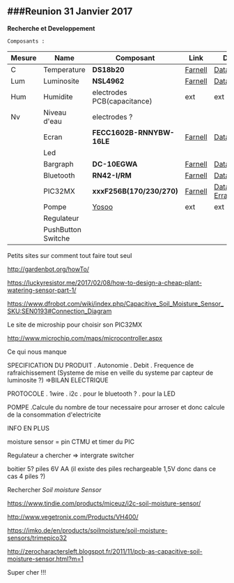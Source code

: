 ###Reunion 31 Janvier 2017
---
**Recherche et Developpement**

`Composants :`

|	Mesure		|	Name	|	Composant	|	Link	|	DOC		|
|	------		|	----	|	---------	|	----	|	---		|
|	C	|	Temperature		|	**DS18b20**		|	[Farnell](http://fr.farnell.com/maxim-integrated-products/ds18b20-par/sensor-temperature-nv-alarm-3to92/dp/2085184)| [Datasheet](http://www.farnell.com/datasheets/1537425.pdf?_ga=1.110999426.645639590.1485889958)	|
|	Lum	|	Luminosite		|	**NSL4962**	|	[Farnell](http://fr.farnell.com/advanced-photonix/nsl-4962/photo-resistance/dp/3168359)	|	[Datasheet](http://www.farnell.com/datasheets/1699948.pdf) |
|	Hum	|	Humidite		| electrodes PCB(capacitance) |ext	|	ext|
|	Nv	|	Niveau d'eau	| electrodes ?	|	|	|	|
|	|	Ecran	|	**FECC1602B-RNNYBW-16LE** |	[Farnell](http://fr.farnell.com/fordata/fecc1602b-rnnybw-16le/16x2-stn-lcd-3v-reflective/dp/1847936) |	[Datasheet](http://www.farnell.com/datasheets/653657.pdf)|	|
|	|	Led		|	|	|	|	|
|	|	Bargraph		| **DC-10EGWA**	|	[Farnell](http://fr.farnell.com/kingbright/dc-10egwa/bargraphe-reseau-10-segts-rouge/dp/2290326?exaMfpn=true&categoryId=&searchRef=SearchLookAhead&searchView=table&iscrfnonsku=false) |	[Datasheet](http://www.farnell.com/datasheets/1683492.pdf)|	|
|	|	Bluetooth	| **RN42-I/RM**	| [Farnell](http://fr.farnell.com/microchip/rn42-i-rm/module-bluetooth-class-2-w-ant/dp/2143310) | [Datasheet](http://www.farnell.com/datasheets/1728644.pdf?_ga=1.123256712.2075605386.1487325858)	|
|	|	PIC32MX|	**xxxF256B(170/230/270)**| [Farnell](http://fr.farnell.com/microchip/pic32mx170f256b-50i-sp/ic-32bit-mcu/dp/2449079)	| [Datasheet](http://ww1.microchip.com/downloads/en/DeviceDoc/60001168J.pdf) [Errata](http://ww1.microchip.com/downloads/en/DeviceDoc/80000531H.pdf)|
| | Pompe | [Yosoo](https://www.amazon.fr/Yosoo-p%C3%A9ristaltique-dosage-Aquarium-Analytique/dp/B00HLCOXFI/ref=sr_1_1?ie=UTF8&qid=1487687364&sr=8-1&keywords=pompe+p%C3%A9ristaltique)| ext | ext |
| | Regulateur | | | |
| | PushButton Switche | | | |


Petits sites sur comment tout faire tout seul

http://gardenbot.org/howTo/

https://luckyresistor.me/2017/02/08/how-to-design-a-cheap-plant-watering-sensor-part-1/

https://www.dfrobot.com/wiki/index.php/Capacitive_Soil_Moisture_Sensor_SKU:SEN0193#Connection_Diagram

Le site de microship pour choisir son PIC32MX

http://www.microchip.com/maps/microcontroller.aspx

Ce qui nous manque

SPECIFICATION DU PRODUIT
. Autonomie
. Debit
. Frequence de rafraichissement
(Systeme de mise en veille du systeme par capteur de luminosite ?)
=>BILAN ELECTRIQUE

PROTOCOLE
. 1wire
. i2c
. pour le bluetooth ?
. pour la LED

POMPE
.Calcule du nombre de tour necessaire pour arroser et donc calcule de la consommation d'electricite

INFO EN PLUS

moisture sensor = pin CTMU et timer du PIC

Regulateur a chercher => intergrate switcher

boitier 5? piles 6V AA (il existe des piles rechargeable 1,5V donc dans ce cas 4 piles ?)


Rechercher *Soil moisture Sensor*

https://www.tindie.com/products/miceuz/i2c-soil-moisture-sensor/

http://www.vegetronix.com/Products/VH400/

https://imko.de/en/products/soilmoisture/soil-moisture-sensors/trimepico32

http://zerocharactersleft.blogspot.fr/2011/11/pcb-as-capacitive-soil-moisture-sensor.html?m=1

Super cher !!!
